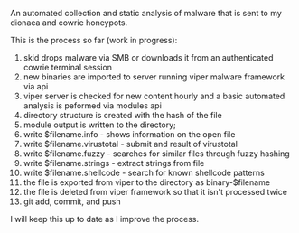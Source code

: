 An automated collection and static analysis of malware that is sent to my dionaea and cowrie honeypots.

This is the process so far (work in progress):
 1. skid drops malware via SMB or downloads it from an authenticated cowrie terminal session
 2. new binaries are imported to server running viper malware framework via api
 3. viper server is checked for new content hourly and a basic automated analysis is peformed via modules api
 4. directory structure is created with the hash of the file
 5. module output is written to the directory;
 6. write $filename.info - shows information on the open file
 7. write $filename.virustotal - submit and result of virustotal 
 8. write $filename.fuzzy - searches for similar files through fuzzy hashing
 9. write $filename.strings - extract strings from file
10. write $filename.shellcode - search for known shellcode patterns
11. the file is exported from viper to the directory as binary-$filename
12. the file is deleted from viper framework so that it isn't processed twice
13. git add, commit, and push

I will keep this up to date as I improve the process.
